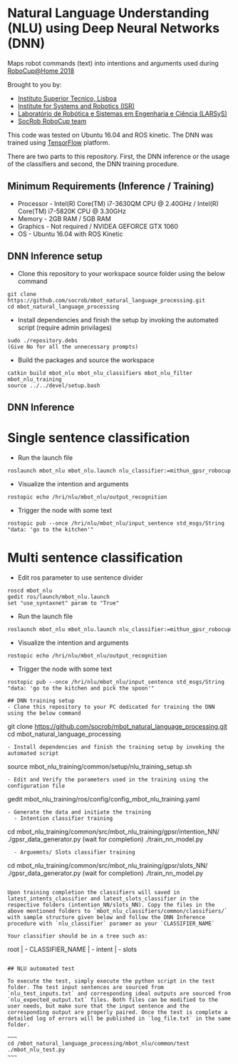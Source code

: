 # Natural Language Understanding (NLU) using Deep Neural Networks (DNN)
Maps robot commands (text) into intentions and arguments used during [RoboCup@Home 2018](http://www.robocup2018.com/)

Brought to you by:
- [Instituto Superior Tecnico, Lisboa](http://welcome.isr.tecnico.ulisboa.pt/)
- [Institute for Systems and Robotics (ISR)](http://welcome.isr.tecnico.ulisboa.pt/)
- [Laboratório de Robótica e Sistemas em Engenharia e Ciência (LARSyS)](http://larsys.pt/)
- [SocRob RoboCup team](http://socrob.isr.tecnico.ulisboa.pt)

This code was tested on Ubuntu 16.04 and ROS kinetic. The DNN was trained using [TensorFlow](https://www.tensorflow.org/) platform.

There are two parts to this repository. First, the DNN inference or the usage of the classifiers and second, the DNN training procedure.

## Minimum Requirements (Inference / Training)
- Processor -  Intel(R) Core(TM) i7-3630QM CPU @ 2.40GHz / Intel(R) Core(TM) i7-5820K CPU @ 3.30GHz
- Memory -  2GB RAM / 5GB RAM
- Graphics -  Not required / NVIDEA GEFORCE GTX 1060
- OS -  Ubuntu 16.04 with ROS Kinetic

## DNN Inference setup

- Clone this repository to your workspace source folder using the below command  
~~~~
git clone https://github.com/socrob/mbot_natural_language_processing.git  
cd mbot_natural_language_processing
~~~~
- Install dependencies and finish the setup by invoking the automated script (require admin privilages)  
~~~~
sudo ./repository.debs
(Give No for all the unnecessary prompts)
~~~~
- Build the packages and source the workspace
~~~~
catkin build mbot_nlu mbot_nlu_classifiers mbot_nlu_filter mbot_nlu_training
source ../../devel/setup.bash
~~~~

## DNN Inference

# Single sentence classification

- Run the launch file
~~~~
roslaunch mbot_nlu mbot_nlu.launch nlu_classifier:=mithun_gpsr_robocup
~~~~
- Visualize the intention and arguments
~~~~
rostopic echo /hri/nlu/mbot_nlu/output_recognition
~~~~
- Trigger the node with some text
~~~~
rostopic pub --once /hri/nlu/mbot_nlu/input_sentence std_msgs/String "data: 'go to the kitchen'"
~~~~

# Multi sentence classification

- Edit ros parameter to use sentence divider
~~~~
roscd mbot_nlu
gedit ros/launch/mbot_nlu.launch
set "use_syntaxnet" param to "True"
~~~~
- Run the launch file
~~~~
roslaunch mbot_nlu mbot_nlu.launch nlu_classifier:=mithun_gpsr_robocup
~~~~
- Visualize the intention and arguments
~~~~
rostopic echo /hri/nlu/mbot_nlu/output_recognition
~~~~
- Trigger the node with some text
~~~~
rostopic pub --once /hri/nlu/mbot_nlu/input_sentence std_msgs/String "data: 'go to the kitchen and pick the spoon'"

## DNN training setup
- Clone this repository to your PC dedicated for training the DNN using the below command  
~~~~
git clone https://github.com/socrob/mbot_natural_language_processing.git  
cd mbot_natural_language_processing
~~~~
- Install dependencies and finish the training setup by invoking the automated script  
~~~~
source mbot_nlu_training/common/setup/nlu_training_setup.sh
~~~~
- Edit and Verify the parameters used in the training using the configuration file
~~~~
gedit mbot_nlu_training/ros/config/config_mbot_nlu_training.yaml
~~~~
- Generate the data and initiate the training 
  - Intention classifier training
~~~~
cd mbot_nlu_training/common/src/mbot_nlu_training/gpsr/intention_NN/
./gpsr_data_generator.py (wait for completion)
./train_nn_model.py
~~~~
  - Arguemnts/ Slots classifier training
~~~~
cd mbot_nlu_training/common/src/mbot_nlu_training/gpsr/slots_NN/
./gpsr_data_generator.py (wait for completion)
./train_nn_model.py
~~~~

Upon training completion the classifiers will saved in latest_intents_classifier and latest_slots_classifier in the respective folders (intention_NN/slots_NN). Copy the files in the above mentioned folders to `mbot_nlu_classifiers/common/classifiers/` with sample structure given below and follow the DNN Inference procedure with `nlu_classifier` paramer as your `CLASSIFIER_NAME`
  
Your classifier should be in a tree such as:    
~~~~
root
     | - CLASSIFIER_NAME
           | - intent
           | - slots
~~~~

## NLU automated test

To execute the test, simply execute the python script in the test folder. The test input sentences are sourced from `nlu_test_inputs.txt` and corresponding ideal outputs are sourced from `nlu_expected_output.txt` files. Both files can be modified to the user needs, but make sure that the input sentence and the corresponding output are properly paired. Once the test is complete a detailed log of errors will be published in `log_file.txt` in the same folder. 

~~~
cd /mbot_natural_language_processing/mbot_nlu/common/test
./mbot_nlu_test.py
~~~
